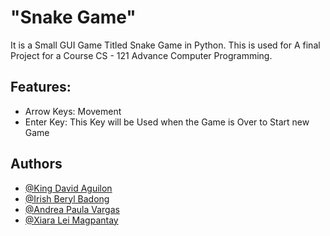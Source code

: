 # "Snake Game"

It is a Small GUI Game Titled Snake Game in Python. This is used for A final Project for a Course CS - 121 Advance Computer Programming.

## Features:

- Arrow Keys: Movement
- Enter Key: This Key will be Used when the Game is Over to Start new Game

## Authors

- [@King David Aguilon](https://github.com/KingDavid-06)
- [@Irish Beryl Badong](https://github.com/IrishBeryl)
- [@Andrea Paula Vargas](https://github.com/VargasAndreaPaula)
- [@Xiara Lei Magpantay](https://github.com/XiaraLei)

